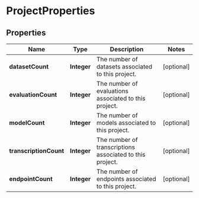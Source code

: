 # ProjectProperties

## Properties
Name | Type | Description | Notes
------------ | ------------- | ------------- | -------------
**datasetCount** | **Integer** | The number of datasets associated to this project. |  [optional]
**evaluationCount** | **Integer** | The number of evaluations associated to this project. |  [optional]
**modelCount** | **Integer** | The number of models associated to this project. |  [optional]
**transcriptionCount** | **Integer** | The number of transcriptions associated to this project. |  [optional]
**endpointCount** | **Integer** | The number of endpoints associated to this project. |  [optional]
